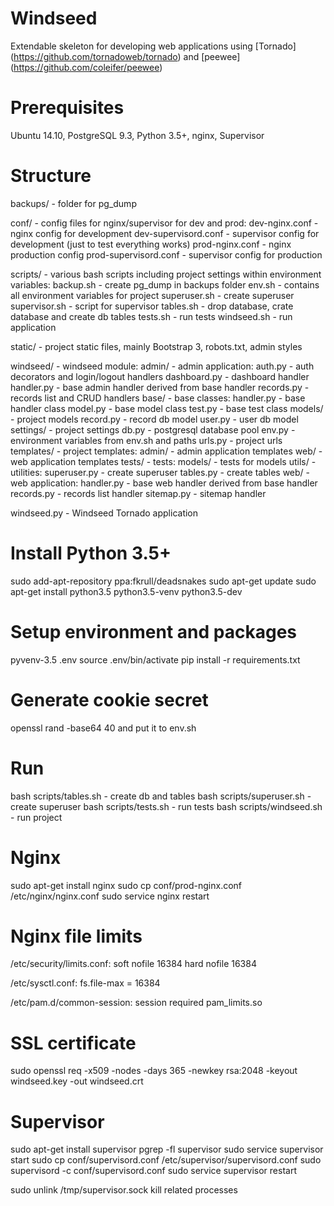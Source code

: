 # Windseed

Extendable skeleton for developing web applications using [Tornado]
(https://github.com/tornadoweb/tornado) and [peewee]
(https://github.com/coleifer/peewee)


# Prerequisites

Ubuntu 14.10, PostgreSQL 9.3, Python 3.5+, nginx, Supervisor


# Structure

backups/ - folder for pg_dump

conf/ - config files for nginx/supervisor for dev and prod:
  dev-nginx.conf - nginx config for development
  dev-supervisord.conf - supervisor config for development (just to test
                         everything works)
  prod-nginx.conf - nginx production config
  prod-supervisord.conf - supervisor config for production

scripts/ - various bash scripts including project settings within environment
           variables:
  backup.sh - create pg_dump in backups folder
  env.sh - contains all environment variables for project
  superuser.sh - create superuser
  supervisor.sh - script for supervisor
  tables.sh - drop database, crate database and create db tables
  tests.sh - run tests
  windseed.sh - run application

static/ - project static files, mainly Bootstrap 3, robots.txt, admin styles

windseed/ - windseed module:
  admin/ - admin application:
    auth.py - auth decorators and login/logout handlers
    dashboard.py - dashboard handler
    handler.py - base admin handler derived from base handler
    records.py - records list and CRUD handlers
  base/ - base classes:
    handler.py - base handler class
    model.py - base model class
    test.py - base test class
  models/ - project models
    record.py - record db model
    user.py - user db model
  settings/ - project settings
    db.py - postgresql database pool
    env.py - environment variables from env.sh and paths
    urls.py - project urls
  templates/ - project templates:
    admin/ - admin application templates
    web/ - web application templates
  tests/ - tests:
    models/ - tests for models
  utils/ - utilities:
    superuser.py - create superuser
    tables.py - create tables
  web/ - web application:
    handler.py - base web handler derived from base handler
    records.py - records list handler
    sitemap.py - sitemap handler

windseed.py - Windseed Tornado application


# Install Python 3.5+

sudo add-apt-repository ppa:fkrull/deadsnakes
sudo apt-get update
sudo apt-get install python3.5 python3.5-venv python3.5-dev


# Setup environment and packages

pyvenv-3.5 .env
source .env/bin/activate
pip install -r requirements.txt


# Generate cookie secret

openssl rand -base64 40
and put it to env.sh


# Run

bash scripts/tables.sh - create db and tables
bash scripts/superuser.sh - create superuser
bash scripts/tests.sh - run tests
bash scripts/windseed.sh - run project


# Nginx

sudo apt-get install nginx
sudo cp conf/prod-nginx.conf /etc/nginx/nginx.conf
sudo service nginx restart


# Nginx file limits

/etc/security/limits.conf:
  soft nofile 16384
  hard nofile 16384

/etc/sysctl.conf:
  fs.file-max = 16384

/etc/pam.d/common-session:
  session required pam_limits.so


# SSL certificate

sudo openssl req -x509 -nodes -days 365 -newkey rsa:2048 -keyout windseed.key -out windseed.crt


# Supervisor

sudo apt-get install supervisor
pgrep -fl supervisor
sudo service supervisor start
sudo cp conf/supervisord.conf /etc/supervisor/supervisord.conf
sudo supervisord -c conf/supervisord.conf
sudo service supervisor restart

sudo unlink /tmp/supervisor.sock
kill related processes
